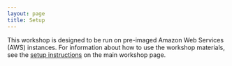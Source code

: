 ```yaml
---
layout: page
title: Setup
---
```


This workshop is designed to be run on pre-imaged Amazon Web Services 
(AWS) instances. For information about how to
use the workshop materials, see the 
[setup instructions](https://cloud-span.github.io/genomics01-intro/setup.html) on the main workshop page.
